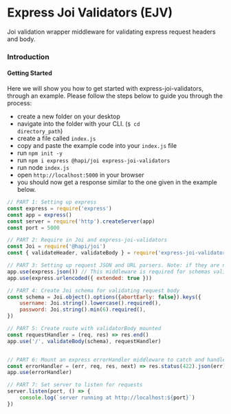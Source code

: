 # Express Joi Validators (EJV)
Joi validation wrapper middleware for validating express request headers and body.

### Introduction
####  Getting Started
Here we will show you how to get started with express-joi-validators, through an example. Please follow the steps below to guide you through the process:
- create a new folder on your desktop
- navigate into the folder with your CLI. (<code>$ cd directory_path</code>)
- create a file called <code>index.js</code>
- copy and paste the example code into your <code>index.js</code> file
- run <code>npm init -y</code>
- run <code>npm i express @hapi/joi express-joi-validators</code>
- run node <code>index.js</code>
- open <code>http://localhost:5000</code> in your browser
- you should now get a response similar to the one given in the example below. 

```js 
// PART 1: Setting up express
const express = require('express') 
const app = express()
const server = require('http').createServer(app)
const port = 5000

// PART 2: Require in Joi and express-joi-validators
const Joi = require('@hapi/joi')
const { validateHeader, validateBody } = require('express-joi-validators')

// PART 3: Setting up request JSON and URL parsers. Note: if they are not called, joi will not call next(error)
app.use(express.json()) // This middleware is required for schemas validation to work.
app.use(express.urlencoded({ extended: true }))

// PART 4: Create Joi schema for validating request body
const schema = Joi.object().options({abortEarly: false}).keys({
    username: Joi.string().lowercase().required(),
    password: Joi.string().min(6).required(),
})

// PART 5: Create route with validatorBody mounted
const requestHandler = (req, res) => res.end()
app.use('/', validateBody(schema), requestHandler)


// PART 6: Mount an express errorHandler middleware to catch and handle the Joi validation Error
const errorHandler = (err, req, res, next) => res.status(422).json(err)
app.use(errorHandler) 

// PART 7: Set server to listen for requests
server.listen(port, () => {
    console.log(`server running at http://localhost:${port}`)
})
```